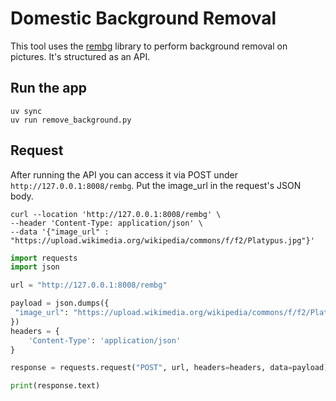 # Domestic Background Removal
This tool uses the [rembg](https://github.com/danielgatis/rembg) library to perform background removal on pictures. It's structured as an API.

## Run the app
```
uv sync
uv run remove_background.py
```

## Request
After running the API you can access it via POST under `http://127.0.0.1:8008/rembg`. Put the image_url in the request's JSON body.

```curl
curl --location 'http://127.0.0.1:8008/rembg' \
--header 'Content-Type: application/json' \
--data '{"image_url" : "https://upload.wikimedia.org/wikipedia/commons/f/f2/Platypus.jpg"}'
```

```python
import requests
import json

url = "http://127.0.0.1:8008/rembg"

payload = json.dumps({
 "image_url": "https://upload.wikimedia.org/wikipedia/commons/f/f2/Platypus.jpg"
})
headers = {
	'Content-Type': 'application/json'
}

response = requests.request("POST", url, headers=headers, data=payload)

print(response.text)

```